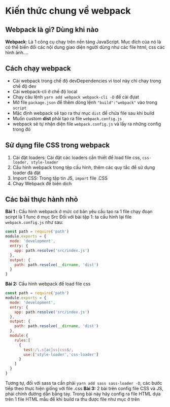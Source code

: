 # Kiến thức chung về webpack
## Webpack là gì? Dùng khi nào 
**Webpack**: Là 1 công cụ chạy trên  nền tảng JavaScript. Mục đích của nó là có thể biến đổi các nội dung giao diện người dùng như các file html, css các hình ảnh.... 
## Cách chạy webpack 
* Cài webpack trong chế độ devDependencies vì tool này chỉ chạy trong chế độ dev
* Cài webpack-cli ở chế độ local
* Chạy câu lệnh `yarn add webpack webpack-cli -D` để cài đựat
* Mở file `package.json` để thêm dòng lệnh `"build":"webpack"` vào trong `script`
* Mặc định webpack sẽ tạo ra thư mục `dist` để chứa file sau khi build
* Muốn custom **dist** phải tạo ra file `webpack.config.js`
* webpack sẽ tự nhận diện file `webpack.config.js` và lấy ra những config trong đó 
## Sử dụng file CSS trong webpack
1. Cài đặt loaders: Cài đặt các loaders cần thiết để load file css, `css-loader, style-loader`
2. Cấu hình webpack trong tệp cấu hình, thêm các quy tắc để sử dụng loader đã đặt
3. Import CSS: Trong tập tin JS, `import` file .CSS
4. Chạy Webpack để biên dịch
## Các bài thực hành nhỏ
**Bài 1 :** Cấu hình webpack ở mức cơ bản yêu cầu tạo ra 1 file chạy đoạn scirpt là 1 func ở mục Src
Đối với bài tập 1: ta cấu hình lại file `webpack.config.js` như sau:
```js
const path = require('path')
module.exports = {
  mode: 'development',
  entry: {
    app: path.resolve('src/index.js')
  },
  output: {
    path: path.resolve(__dirname, 'dist')
  }
}
```
**Bài 2:** Cấu hình webpack để load file css
```js
const path = require('path')
module.exports = {
  mode: 'development',
  entry: {
    app: path.resolve('src/index.js')
  },
  output: {
    path: path.resolve(__dirname, 'dist')
  },
  module:{
    rules:[
      {
        test:/\.s[ac]ss|css$/,
        use:['style-loader','css-loader']
      }
    ]
  }
}
```
Tương tự, đối với sass ta cần phải `yarn add sass sass-loader -D`, các bước tiếp theo thực hiện giống với file .css
**Bài 3:** 2 bài trên config file CSS  và JS, phải chỉnh đường dẫn bằng tay. Trong bài này hãy config ra file HTML dựa trên 1 file HTML mẫu để khi build ra thu được file như mục ở trên